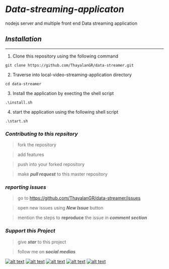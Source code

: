 # ***Data-streaming-applicaton***
 nodejs server and multiple front end Data streaming application


## ***Installation***
***
1. Clone this repository using the following command
~~~ 
git clone https://github.com/ThayalanGR/data-streamer.git
~~~
2. Traverse into local-video-streaming-application directory
~~~ 
cd data-streamer
~~~

3. Install the application by execting the shell script 
~~~
.\install.sh
~~~

4. start the application using the following shell script
~~~
.\start.sh
~~~


### ***Contributing to this repsitory*** 
> fork the repository
    
> add features 

> push into your forked repository

> make ***pull request*** to this master repository 


### ***reporting issues*** 
> go to https://github.com/ThayalanGR/data-streamer/issues

> open new issues using ***New Issue*** button
    
> mention the steps to __reproduce__ the issue in ***comment section***


### ***Support this Project*** 
> give ***star*** to this project 

> follow me on ***social medias***

[![alt text][1.1]][1]
[![alt text][2.1]][2]
[![alt text][4.1]][4]
[![alt text][5.1]][5]
[![alt text][6.1]][6]




[1.1]: http://i.imgur.com/tXSoThF.png (twitter icon with padding)
[2.1]: http://i.imgur.com/P3YfQoD.png (facebook icon with padding)
[4.1]: http://i.imgur.com/YckIOms.png (tumblr icon with padding)
[5.1]: http://i.imgur.com/1AGmwO3.png (dribbble icon with padding)
[6.1]: http://i.imgur.com/0o48UoR.png (github icon with padding)


<!-- links to your social media accounts -->
<!-- update these accordingly -->

[1]: https://twitter.com/grthayalan18
[2]: https://www.facebook.com/thayalan.gr.77
[4]: https://thayalangr.tumblr.com/
[5]: https://dribbble.com/ThayalanGR
[6]: https://www.github.com/ThayalanGR
